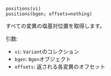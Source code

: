 ```
positions(vi)
positions(bgen; offsets=nothing)
```

すべての変異の塩基対位置を取得します。

引数:

  * `vi`: `Variant`のコレクション
  * `bgen`: `Bgen`オブジェクト
  * `offsets`: 返される各変異のオフセット
